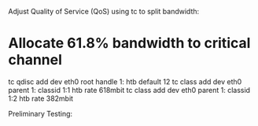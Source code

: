 Adjust Quality of Service (QoS) using tc to split bandwidth:

# Allocate 61.8% bandwidth to critical channel
tc qdisc add dev eth0 root handle 1: htb default 12
tc class add dev eth0 parent 1: classid 1:1 htb rate 618mbit
tc class add dev eth0 parent 1: classid 1:2 htb rate 382mbit

Preliminary Testing: